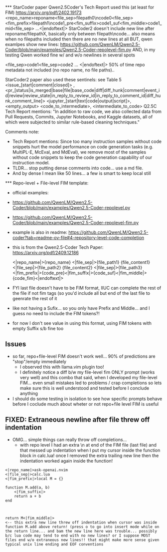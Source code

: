 *** StarCoder paper
  Qwen2.5Coder's Tech Report used this (at least for FIM)
  https://arxiv.org/pdf/2402.19173
  <repo_name>reponame<file_sep>filepath0\ncode0<file_sep><fim_prefix>filepath1\ncode1_pre<fim_suffix>code1_suf<fim_middle>code1_mid<file_sep> ...<|endoftext|>
     StarCoder2 doesn't include new line after reponame/filepathX, basically only between filepath\ncode...
     also means when no filepaths included then there are no new lines at all
     BUT, qwen examlpes show new lines:
       https://github.com/QwenLM/Qwen2.5-Coder/blob/main/examples/Qwen2.5-Coder-repolevel-fim.py
       AND, in my testing Qwen worked fine w/ and w/o newlines in several spots

  <file_sep>code1<file_sep>code2 ... <|endoftext|>
    50% of time repo metadata not included (no repo name, no file paths)..

  StarCoder2 paper also used these sentinels:
     see Table 5
       <issue_[start|comment|closed]>
       <pr>,<pr_[status|is_merged|base|file|base_code|diff|diff_hunk|comment|event_id|review|review_state|in_reply_to_review_id|in_reply_to_comment_id|diff_hunk_comment_line]>
       <jupyter_[start|text|code|output|script]>,<empty_output>
       <code_to_intermediate>, <intermediate_to_code>
    Q2.5C Tech Report mentions:  "In addition to raw code, we also collected data from Pull Requests, Commits, Jupyter Notebooks, and Kaggle datasets, all of which were subjected to similar rule-based cleaning techniques."

Comments note:
- Tech Report mentions: Since too many instruction samples without code snippets hurt the model performance on code generation tasks (e.g. MultiPL-E, McEval, and MdEval), we remove most of the samples without code snippets to keep the code generation capability of our instruction model.
- TLDR... stop putting dense comments into code... use a md file.
- And by dense I mean like 50 lines... a few is smart to keep local still

*** Repo-level + File-level FIM template:
-  official examples:
  -  https://github.com/QwenLM/Qwen2.5-Coder/blob/main/examples/Qwen2.5-Coder-repolevel.py
  -  https://github.com/QwenLM/Qwen2.5-Coder/blob/main/examples/Qwen2.5-Coder-repolevel-fim.py
- example is also in readme: https://github.com/QwenLM/Qwen2.5-coder?tab=readme-ov-file#4-repository-level-code-completion
- this is from the Qwen2.5-Coder Tech Paper: https://arxiv.org/pdf/2409.12186

    <|repo_name|>{repo_name}
    <|file_sep|>{file_path1}
    {file_content1}
    <|file_sep|>{file_path2}
    {file_content2}
    <|file_sep|>{file_path3}
    <|fim_prefix|>{code_pre}<|fim_suffix|>{code_suf}<|fim_middle|>{code_fim}<|endoftext|>

- FYI last file doesn't have to be FIM format, IIUC can complete the rest of the file if not fim tags (so you'd include all but end of the last file to geenrate the rest of it
- like not having a Sufix... so you only have Prefix and Middle... and I guess no need to include the FIM tokens?!
- for now I don't see value in using this format, using FIM tokens with empty Suffix s/b fine too

## Issues
- so far, repo+file-level FIM doesn't work well... 90% of predictions are "stop"/empty immediately
  - I observed this with llama.vim plugin too!
  - I definitely notice a diff b/w my file-level fim ONLY prompt (works very well) and this combo
      that said, when I developed my file-level FIM... even small mistakes led to problems / crap completions
      so lets make sure this is well understood and tested before I conclude anything
- I should do some testing in isolation to see how specific prompts behave before I coclude much about wheter or not repo+file level FIM is useful

## FIXED: Extraneous newline after file threw off indentation
- OMG... simple things can really throw off completions...
  - with repo level I had an extra \n at end of the FIM file (last file) and that messed up indentation when I put my cursor inside the function block in calc.lua! once I removed the extra trailing new line then the indentation worked again inside the function!
```
<|repo_name|>ask-openai.nvim
<|file_sep|>calc.lua
<|fim_prefix|>local M = {}

function M.add(a, b)
    <|fim_suffix|>
    return a + b
end



return M<|fim_middle|>
<-- this extra new line threw off indentation when cursor was inside function M.add above return! (press o to go into insert mode while on the return line... and bam the new line here was trouble... possibly b/c lua code may tend to end with no new lines? or I suppose MOST files end w/o extraneous new lines!! that might make more sense given typical unix line ending and EOF conventions
```


